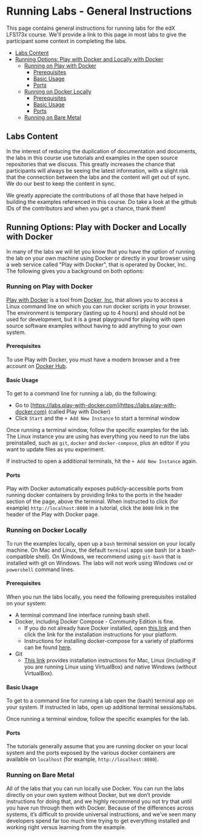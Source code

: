 # Running Labs - General Instructions<!-- omit in toc -->

This page contains general instructions for running labs for the edX LFS173x course. We'll provide a link to this page in most labs to give the participant some context in completing the labs.

- [Labs Content](#labs-content)
- [Running Options: Play with Docker and Locally with Docker](#running-options-play-with-docker-and-locally-with-docker)
  - [Running on Play with Docker](#running-on-play-with-docker)
    - [Prerequisites](#prerequisites)
    - [Basic Usage](#basic-usage)
    - [Ports](#ports)
  - [Running on Docker Locally](#running-on-docker-locally)
    - [Prerequisites](#prerequisites-1)
    - [Basic Usage](#basic-usage-1)
    - [Ports](#ports-1)
  - [Running on Bare Metal](#running-on-bare-metal)

## Labs Content

In the interest of reducing the duplication of documentation and documents, the labs in this course use tutorials and examples in the open source repositories that we discuss. This greatly increases the chance that participants will always be seeing the latest information, with a slight risk that the connection between the labs and the content will get out of sync. We do our best to keep the content in sync.

We greatly appreciate the contributions of all those that have helped in building the examples referenced in this course. Do take a look at the github IDs of the contributors and when you get a chance, thank them!

## Running Options: Play with Docker and Locally with Docker

In many of the labs we will let you know that you have the option of running the lab on your own machine using Docker or directly in your browser using a web service called "Play with Docker", that is operated by Docker, Inc. The following gives you a background on both options:

### Running on Play with Docker

[Play with Docker](https://labs.play-with-docker.com) is a tool from [Docker, Inc.](https://docker.com) that allows you to access a Linux command line on which you can run docker scripts in your browser. The environment is temporary (lasting up to 4 hours) and should not be used for development, but it is a great playground for playing with open source software examples without having to add anything to your own system.

#### Prerequisites

To use Play with Docker, you must have a modern browser and a free account on [Docker Hub](https://hub.docker.com).

#### Basic Usage

To get to a command line for running a lab, do the following:

- Go to [https://labs.play-with-docker.com](https://labs.play-with-docker.com) (called Play with Docker)
- Click `Start` and the `+ Add New Instance` to start a terminal window

Once running a terminal window, follow the specific examples for the lab. The Linux instance you are using has everything you need to run the labs preinstalled, such as `git`, `docker` and `docker-compose`, plus an editor if you want to update files as you experiment.

If instructed to open a additional terminals, hit the `+ Add New Instance` again.

#### Ports

Play with Docker automatically exposes publicly-accessible ports from running docker containers by providing links to the ports in the header section of the page, above the terminal. When instructed to click (for example) `http://localhost:8080` in a tutorial, click the `8080` link in the header of the Play with Docker page.

### Running on Docker Locally

To run the examples locally, open up a `bash` terminal session on your locally machine. On Mac and Linux, the default `terminal` apps use bash (or a bash-compatible shell). On Windows, we recommend using `git-bash` that is installed with git on Windows. The labs will not work using Windows `cmd` or `powershell` command lines.

#### Prerequisites

When you run the labs locally, you need the following prerequisites installed on your system:

- A terminal command line interface running bash shell.
- Docker, including Docker Compose - Community Edition is fine.
  - If you do not already have Docker installed, open [this link](https://docs.docker.com/install/#supported-platforms) and then click the link for the installation instructions for your platform.
  - Instructions for installing docker-compose for a variety of platforms can be found [here](https://docs.docker.com/compose/install/).
- Git
  - [This link](https://www.linode.com/docs/development/version-control/how-to-install-git-on-linux-mac-and-windows/) provides installation instructions for Mac, Linux (including if you are running Linux using VirtualBox) and native Windows (without VirtualBox).

#### Basic Usage

To get to a command line for running a lab open the (bash) terminal app on your system. If instructed in labs, open up additional terminal sessions/tabs.

Once running a terminal window, follow the specific examples for the lab.

#### Ports

The tutorials generally assume that you are running docker on your local system and the ports exposed by the various docker containers are available on `localhost` (for example, `http://localhost:8080`).

### Running on Bare Metal

All of the labs that you can run locally use Docker. You can run the labs directly on your own system without Docker, but we don’t provide instructions for doing that, and we highly recommend you not try that until you have run through them with Docker. Because of the differences across systems, it’s difficult to provide universal instructions, and we’ve seen many developers spend far too much time trying to get everything installed and working right versus learning from the example. 

